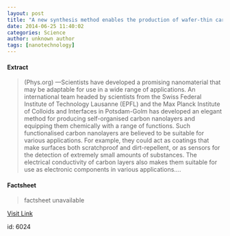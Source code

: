 ```yaml
---
layout: post
title: "A new synthesis method enables the production of wafer-thin carbon layers"
date: 2014-06-25 11:40:02
categories: Science
author: unknown author
tags: [nanotechnology]
---
```



#### Extract
>(Phys.org) —Scientists have developed a promising nanomaterial that may be adaptable for use in a wide range of applications. An international team headed by scientists from the Swiss Federal Institute of Technology Lausanne (EPFL) and the Max Planck Institute of Colloids and Interfaces in Potsdam-Golm has developed an elegant method for producing self-organised carbon nanolayers and equipping them chemically with a range of functions. Such functionalised carbon nanolayers are believed to be suitable for various applications. For example, they could act as coatings that make surfaces both scratchproof and dirt-repellent, or as sensors for the detection of extremely small amounts of substances. The electrical conductivity of carbon layers also makes them suitable for use as electronic components in various applications....

#### Factsheet
>factsheet unavailable

[Visit Link](http://phys.org/news322897618.html)

id:    6024
